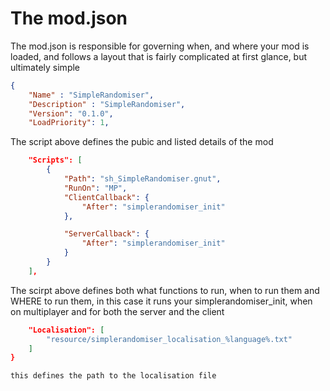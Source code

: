 The mod.json
============

The mod.json is responsible for governing when, and where your mod is loaded, and follows a layout that is fairly complicated at first glance, but ultimately simple

```json
{
	"Name" : "SimpleRandomiser",
	"Description" : "SimpleRandomiser",
	"Version": "0.1.0",
	"LoadPriority": 1,
```
The script above defines the pubic and listed details of the mod
```json
	"Scripts": [
		{
			"Path": "sh_SimpleRandomiser.gnut",
			"RunOn": "MP",
			"ClientCallback": {
				"After": "simplerandomiser_init"
			},

			"ServerCallback": {
				"After": "simplerandomiser_init"
			}
		}
	],
```
The scirpt above defines both what functions to run, when to run them and WHERE to run them, in this case it runs your simplerandomiser_init, when on multiplayer and for both the server and the client
```json
	"Localisation": [
		"resource/simplerandomiser_localisation_%language%.txt"
	]
}
```
```
this defines the path to the localisation file
